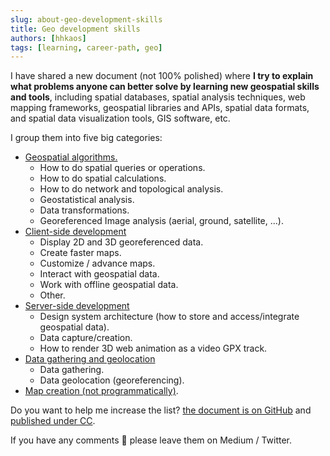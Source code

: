 ```yaml
---
slug: about-geo-development-skills
title: Geo development skills
authors: [hhkaos]
tags: [learning, career-path, geo]
---
```


I have shared a new document (not 100% polished) where **I try to explain what problems anyone can better solve by learning new geospatial skills and tools**, including spatial databases, spatial analysis techniques, web mapping frameworks, geospatial libraries and APIs, spatial data formats, and spatial data visualization tools, GIS software, etc.

I group them into five big categories:

* [Geospatial algorithms.](/docs/geospatial/geo-developer-superpowers#geospatial-algorithms)
  * How to do spatial queries or operations.
  * How to do spatial calculations.
  * How to do network and topological analysis.
  * Geostatistical analysis.
  * Data transformations.
  * Georeferenced Image analysis (aerial, ground, satellite, ...).
* [Client-side development ](/docs/geospatial/geo-developer-superpowers#client-side-development)
  * Display 2D and 3D georeferenced data.
  * Create faster maps.
  * Customize / advance maps.
  * Interact with geospatial data.
  * Work with offline geospatial data.
  * Other.
* [Server-side development](/docs/geospatial/geo-developer-superpowers#server-side-development)
  * Design system architecture (how to store and access/integrate geospatial data).
  * Data capture/creation.
  * How to render 3D web animation as a video GPX track.
* [Data gathering and geolocation](/docs/geospatial/geo-developer-superpowers#data-gathering-and-geolocation)
	* Data gathering.
	* Data geolocation (georeferencing).
* [Map creation (not programmatically)](/docs/geospatial/geo-developer-superpowers#map-creation-not-programmatically).

Do you want to help me increase the list? [the document is on GitHub](https://github.com/hhkaos/hhkaos.github.io/blob/master/docs/geospatial/geo-developer-superpowers.md) and [published under CC](http://creativecommons.org/licenses/by/4.0/).

If you have any comments 💬 please leave them on Medium / Twitter.
